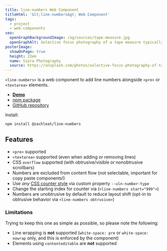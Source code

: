 ```yaml
---
title: line-numbers Web Component
titleHtml: '&lt;line-numbers&gt; Web Component'
tags:
  - project
  - web-components
seo:
  openGraphBackgroundImage: /og/sources/tape-measure.jpg
  openGraphAlt: Selective focus photography of a tape measure typically used for clothing
posterImage:
  showOnPage: true
  height: 22em
  name: Siora Photography
  source: https://unsplash.com/photos/selective-focus-photography-of-tape-measure-cixohzDpNIo
---
```

`<line-numbers>` is a web component to add line numbers alongside `<pre>` or `<textarea>` elements.

- [**Demo**](https://zachleat.github.io/line-numbers/demo.html)
- [npm package](https://www.npmjs.com/package/@zachleat/line-numbers)
- [GitHub repository](https://github.com/zachleat/line-numbers)

Install:

```sh
npm install @zachleat/line-numbers
```

## Features

- `<pre>` supported
- `<textarea>` supported (even when adding or removing lines)
- CSS `overflow` supported (with obtrusive/visible or nonobtrusive scrollbars)
- Numbers are excluded from content flow (not selectable, important for copy paste components!)
- Use _any_ [CSS counter style](https://developer.mozilla.org/en-US/docs/Web/CSS/counter#counter-style) via custom property `--uln-number-type`
- Change the starting index for counter via (`<line-numbers start="999">`)
- Numbers are unobtrusive by default to reduce layout shift (opt-in to obtrusive behavior via `<line-numbers obtrusive>`)

### Limitations

Trying to keep this one as simple as possible, so please note the following:

- Line wrapping is **not** supported (`white-space: pre` or `white-space: nowrap` only, and this is enforced by the component)
- Elements using `contenteditable` are **not** supported
